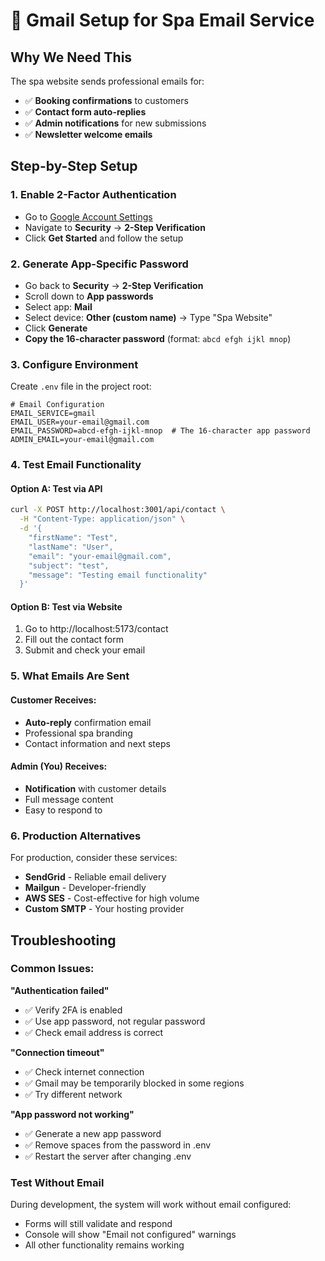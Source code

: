 # 📧 Gmail Setup for Spa Email Service

## Why We Need This
The spa website sends professional emails for:
- ✅ **Booking confirmations** to customers
- ✅ **Contact form auto-replies** 
- ✅ **Admin notifications** for new submissions
- ✅ **Newsletter welcome emails**

## Step-by-Step Setup

### 1. Enable 2-Factor Authentication
- Go to [Google Account Settings](https://myaccount.google.com/)
- Navigate to **Security** → **2-Step Verification**
- Click **Get Started** and follow the setup

### 2. Generate App-Specific Password
- Go back to **Security** → **2-Step Verification**
- Scroll down to **App passwords**
- Select app: **Mail**
- Select device: **Other (custom name)** → Type "Spa Website"
- Click **Generate**
- **Copy the 16-character password** (format: `abcd efgh ijkl mnop`)

### 3. Configure Environment
Create `.env` file in the project root:

```env
# Email Configuration
EMAIL_SERVICE=gmail
EMAIL_USER=your-email@gmail.com
EMAIL_PASSWORD=abcd-efgh-ijkl-mnop  # The 16-character app password
ADMIN_EMAIL=your-email@gmail.com
```

### 4. Test Email Functionality

#### Option A: Test via API
```bash
curl -X POST http://localhost:3001/api/contact \
  -H "Content-Type: application/json" \
  -d '{
    "firstName": "Test",
    "lastName": "User",
    "email": "your-email@gmail.com",
    "subject": "test",
    "message": "Testing email functionality"
  }'
```

#### Option B: Test via Website
1. Go to http://localhost:5173/contact
2. Fill out the contact form
3. Submit and check your email

### 5. What Emails Are Sent

#### Customer Receives:
- **Auto-reply** confirmation email
- Professional spa branding
- Contact information and next steps

#### Admin (You) Receives:
- **Notification** with customer details
- Full message content
- Easy to respond to

### 6. Production Alternatives

For production, consider these services:
- **SendGrid** - Reliable email delivery
- **Mailgun** - Developer-friendly
- **AWS SES** - Cost-effective for high volume
- **Custom SMTP** - Your hosting provider

## Troubleshooting

### Common Issues:

**"Authentication failed"**
- ✅ Verify 2FA is enabled
- ✅ Use app password, not regular password
- ✅ Check email address is correct

**"Connection timeout"**
- ✅ Check internet connection
- ✅ Gmail may be temporarily blocked in some regions
- ✅ Try different network

**"App password not working"**
- ✅ Generate a new app password
- ✅ Remove spaces from the password in .env
- ✅ Restart the server after changing .env

### Test Without Email
During development, the system will work without email configured:
- Forms will still validate and respond
- Console will show "Email not configured" warnings
- All other functionality remains working 